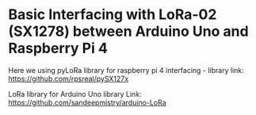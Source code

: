 <h1>Basic Interfacing with LoRa-02 (SX1278) between Arduino Uno and Raspberry Pi 4 </h2>

Here we using pyLoRa library for raspberry pi 4 interfacing - 
library link:
https://github.com/rpsreal/pySX127x


LoRa library for Arduino Uno
library Link: 
https://github.com/sandeepmistry/arduino-LoRa
